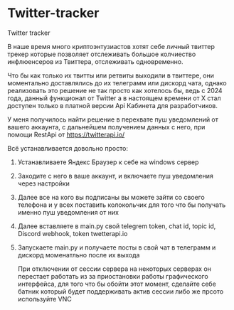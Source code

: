 # Twitter-tracker
Twitter tracker

В наше время много криптоэнтузиастов хотят себе личный твиттер трекер которые позволяет отслеживать большое колчиество инфлюенсеров из Твиттера, отслеживать одновременно.

Что бы как только их твитты или ретвиты выходили в твиттере, они моментально доставлялись до их телеграмм или дискорд чата, однако реализовать это решение не так просто как хотелось бы, ведь с 2024 года, данный функционал от Twitter а в настоящем времени от X стал доступен только в платной версии Api Кабинета для разработчиков. 

 У меня получилось найти решение в перехвате пуш уведомлений от вашего аккаунта, с дальнейшем получением данных с него, при помощи RestApi от https://twitterapi.io/

Всё устанавливается довольно просто:

1. Устанавливаете Яндекс Браузер к себе на windows сервер
2. Заходите с него в ваше аккаунт, и включаете пуш уведомления через настройки
3. Далее все на кого вы подписаны вы можете зайти со своего телефона и у всех поставить колокольчик для того что бы получать именно пуш уведомления от них
4. Далее вставляете в main.py свой telegrem token, chat id, topic id, Discord webhook, token twetterapi.io
5. Запускаете main.py и получаете посты в свой чат в телеграмм и дискорд моменатльно после их выхода

   При отключении от сессии сервера на некоторых серверах он перестает работать из за приостановки работы графического интерфейса, для того что бы обойти этот момент, сделайте себе батник который будет поддерживать актив сессии либо же прсото используйте VNC
